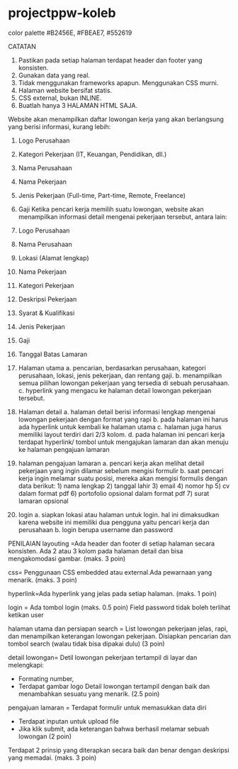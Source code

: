 # projectppw-koleb

color palette
#B2456E, #FBEAE7, #552619

CATATAN
1. Pastikan pada setiap halaman terdapat header dan footer yang konsisten.
2. Gunakan data yang real.
3. Tidak menggunakan frameworks apapun. Menggunakan CSS murni.
4. Halaman website bersifat statis.
5. CSS external, bukan INLINE.
6. Buatlah hanya 3 HALAMAN HTML SAJA.

Website akan menampilkan daftar lowongan kerja yang akan berlangsung yang berisi informasi, kurang lebih:
1. Logo Perusahaan
2. Kategori Pekerjaan (IT, Keuangan, Pendidikan, dll.)
3. Nama Perusahaan
4. Nama Pekerjaan
5. Jenis Pekerjaan (Full-time, Part-time, Remote, Freelance)
6. Gaji
Ketika pencari kerja memilih suatu lowongan, website akan menampilkan informasi detail mengenai pekerjaan tersebut, antara lain:
1. Logo Perusahaan
2. Nama Perusahaan
3. Lokasi (Alamat lengkap)
4. Nama Pekerjaan
5. Kategori Pekerjaan
6. Deskripsi Pekerjaan
7. Syarat & Kualifikasi
8. Jenis Pekerjaan
9. Gaji
10. Tanggal Batas Lamaran

1. Halaman utama
    a. pencarian, berdasarkan perusahaan, kategori perusahaan, lokasi, jenis pekerjaan, dan rentang gaji.
    b. menampilkan semua pilihan lowongan pekerjaan yang tersedia di sebuah perusahaan.
    c. hyperlink yang mengacu ke halaman detail lowongan pekerjaan tersebut.
2. Halaman detail
    a. halaman detail berisi informasi lengkap mengenai lowongan pekerjaan dengan format yang rapi
    b. pada halaman ini harus ada hyperlink untuk kembali ke halaman utama
    c. halaman juga harus memiliki layout terdiri dari 2/3 kolom.
    d. pada halaman ini pencari kerja terdapat hyperlink/ tombol untuk mengajukan lamaran dan akan menuju ke  halaman pengajuan lamaran
3. halaman pengajuan lamaran
    a. pencari kerja akan melihat detail pekerjaan yang ingin dilamar sebelum mengisi formulir
    b. saat pencari kerja ingin melamar suatu posisi, mereka akan mengisi formulis dengan data berikut:
        1) nama lengkap
        2) tanggal lahir
        3) email 
        4) nomor hp 
        5) cv dalam format pdf
        6) portofolio opsional dalam format pdf 
        7) surat lamaran opsional
4. login
    a. siapkan lokasi atau halaman untuk login. hal ini dimaksudkan karena website ini memiliki dua pengguna yaitu 
    pencari kerja dan perusahaan
    b. login berupa username dan password

PENILAIAN
layouting =Ada header dan
footer di setiap
halaman secara
konsisten. Ada 2 atau
3 kolom pada
halaman detail dan
bisa mengakomodasi
gambar.
(maks. 3 poin)  

css= Penggunaan CSS
embedded atau
external.Ada
pewarnaan yang
menarik.
(maks. 3 poin)

hyperlink=Ada hyperlink yang
jelas pada setiap
halaman.
(maks. 1 poin)

login = Ada tombol login (maks. 0.5 poin)
Field password tidak boleh terlihat ketikan user

halaman utama dan persiapan search =
List lowongan
pekerjaan jelas, rapi,
dan menampilkan
keterangan lowongan
pekerjaan. Disiapkan
pencarian dan tombol
search (walau tidak
bisa dipakai dulu)
(3 poin)

detail lowongan= Detil lowongan
pekerjaan
tertampil di layar dan
melengkapi:
- Formating number,
- Terdapat gambar logo
Detail lowongan
tertampil dengan baik
dan menambahkan
sesuatu yang
menarik.
(2.5 poin)

pengajuan lamaran = Terdapat formulir
untuk
memasukkan
data diri
- Terdapat inputan
untuk upload file
- Jika klik submit,
ada keterangan
bahwa berhasil
melamar sebuah
lowongan
(2 poin)

Terdapat 2 prinsip
yang diterapkan
secara baik dan
benar dengan
deskripsi yang
memadai.
(maks. 3 poin)